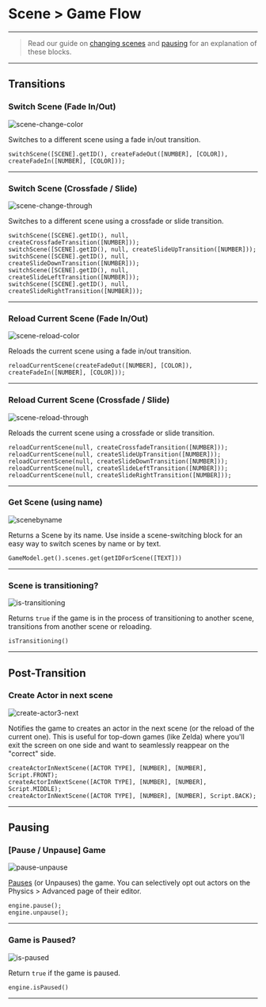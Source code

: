 # Scene > Game Flow

***

> Read our guide on [changing scenes](http://www.stencyl.com/help/view/changing-scenes/) and [pausing](http://www.stencyl.com/help/view/pausing/) for an explanation of these blocks.

***

## Transitions

### <a name="scene-change-color"></a> Switch Scene (Fade In/Out)

![scene-change-color](http://static.stencyl.com/pedia2/block-images/2%20-%20Scene/5%20-%20Game%20Flow/scene-change-color.png)

Switches to a different scene using a fade in/out transition.

```
switchScene([SCENE].getID(), createFadeOut([NUMBER], [COLOR]), createFadeIn([NUMBER], [COLOR]));
```

***

### <a name="scene-change-through"></a> Switch Scene (Crossfade / Slide)

![scene-change-through](http://static.stencyl.com/pedia2/block-images/2%20-%20Scene/5%20-%20Game%20Flow/scene-change-through.png)

Switches to a different scene using a crossfade or slide transition.

```
switchScene([SCENE].getID(), null, createCrossfadeTransition([NUMBER]));
switchScene([SCENE].getID(), null, createSlideUpTransition([NUMBER]));
switchScene([SCENE].getID(), null, createSlideDownTransition([NUMBER]));
switchScene([SCENE].getID(), null, createSlideLeftTransition([NUMBER]));
switchScene([SCENE].getID(), null, createSlideRightTransition([NUMBER]));
```

***

### <a name="scene-reload-color"></a> Reload Current Scene (Fade In/Out)

![scene-reload-color](http://static.stencyl.com/pedia2/block-images/2%20-%20Scene/5%20-%20Game%20Flow/scene-reload-color.png)

Reloads the current scene using a fade in/out transition.

```
reloadCurrentScene(createFadeOut([NUMBER], [COLOR]), createFadeIn([NUMBER], [COLOR]));
```

***

### <a name="scene-reload-through"></a> Reload Current Scene (Crossfade / Slide)

![scene-reload-through](http://static.stencyl.com/pedia2/block-images/2%20-%20Scene/5%20-%20Game%20Flow/scene-reload-through.png)

Reloads the current scene using a crossfade or slide transition.

```
reloadCurrentScene(null, createCrossfadeTransition([NUMBER]));
reloadCurrentScene(null, createSlideUpTransition([NUMBER]));
reloadCurrentScene(null, createSlideDownTransition([NUMBER]));
reloadCurrentScene(null, createSlideLeftTransition([NUMBER]));
reloadCurrentScene(null, createSlideRightTransition([NUMBER]));
```

***

### <a name="scenebyname"></a> Get Scene (using name)

![scenebyname](http://static.stencyl.com/pedia2/block-images/2%20-%20Scene/5%20-%20Game%20Flow/scenebyname.png)

Returns a Scene by its name. Use inside a scene-switching block for an easy way to switch scenes by name or by text.

```
GameModel.get().scenes.get(getIDForScene([TEXT]))
```

***

### <a name="is-transitioning"></a> Scene is transitioning?

![is-transitioning](http://static.stencyl.com/pedia2/block-images/2%20-%20Scene/5%20-%20Game%20Flow/is-transitioning.png)

Returns `true` if the game is in the process of transitioning to another scene, transitions from another scene or reloading.

```
isTransitioning()
```

***

## Post-Transition

### <a name="create-actor3-next"></a> Create Actor in next scene

![create-actor3-next](http://static.stencyl.com/pedia2/block-images/2%20-%20Scene/5%20-%20Game%20Flow/create-actor3-next.png)

Notifies the game to creates an actor in the next scene (or the reload of the current one). This is useful for top-down games (like Zelda) where you'll exit the screen on one side and want to seamlessly reappear on the "correct" side.

```
createActorInNextScene([ACTOR TYPE], [NUMBER], [NUMBER], Script.FRONT);
createActorInNextScene([ACTOR TYPE], [NUMBER], [NUMBER], Script.MIDDLE);
createActorInNextScene([ACTOR TYPE], [NUMBER], [NUMBER], Script.BACK);
```

***

## Pausing

### <a name="pause-unpause"></a> [Pause / Unpause] Game

![pause-unpause](http://static.stencyl.com/pedia2/block-images/2%20-%20Scene/5%20-%20Game%20Flow/pause-unpause.png)

[Pauses](http://www.stencyl.com/help/view/pausing/) (or Unpauses) the game. You can selectively opt out actors on the Physics > Advanced page of their editor.

```
engine.pause();
engine.unpause();
```

***

### <a name="is-paused"></a> Game is Paused?

![is-paused](http://static.stencyl.com/pedia2/block-images/2%20-%20Scene/5%20-%20Game%20Flow/is-paused.png)

Return `true` if the game is paused.

```
engine.isPaused()
```

***
